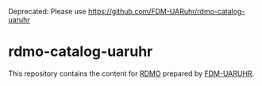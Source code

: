 Deprecated: Please use https://github.com/FDM-UARuhr/rdmo-catalog-uaruhr

# rdmo-catalog-uaruhr
This repository contains the content for [RDMO](https://github.com/rdmorganiser/rdmo) prepared by [FDM-UARUHR](https://github.com/organizations/FDM-UARuhr).
